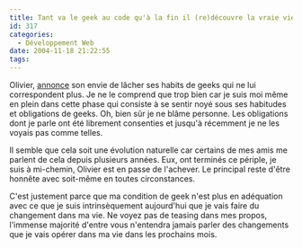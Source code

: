 ```yaml
---
title: Tant va le geek au code qu'à la fin il (re)découvre la vraie vie
id: 317
categories:
  - Développement Web
date: 2004-11-18 21:22:55
tags:
---
```


Olivier, [annonce](http://www.neokraft.net/blog/2004/11/18/556-capri-cest-fini "Capri, c&#039;est fini") son envie de lâcher ses habits de geeks qui ne lui correspondent plus. Je ne le comprend que trop bien car je suis moi même en plein dans cette phase qui consiste à se sentir noyé sous ses habitudes et obligations de geeks. Oh, bien sûr je ne blâme personne. Les obligations dont je parle ont été librement consenties et jusqu'à récemment je ne les voyais pas comme telles.

Il semble que cela soit une évolution naturelle car certains de mes amis me parlent de cela depuis plusieurs années. Eux, ont terminés ce périple, je suis à mi-chemin, Olivier est en passe de l'achever. Le principal reste d'être honnête avec soit-même en toutes circonstances.

C'est justement parce que ma condition de geek n'est plus en adéquation avec ce que je suis intrinsèquement aujourd'hui que je vais faire du changement dans ma vie. Ne voyez pas de teasing dans mes propos, l'immense majorité d'entre vous n'entendra jamais parler des changements que je vais opérer dans ma vie dans les prochains mois.